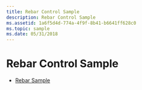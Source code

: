 ```yaml
---
title: Rebar Control Sample
description: Rebar Control Sample
ms.assetid: 1a6f5d4d-774a-4f9f-8b41-b6641ff628c0
ms.topic: sample
ms.date: 05/31/2018
---
```


# Rebar Control Sample

-   [Rebar Sample](rebar-sample.md)

 

 




